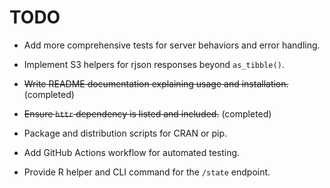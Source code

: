 # TODO

- Add more comprehensive tests for server behaviors and error handling.
- Implement S3 helpers for rjson responses beyond `as_tibble()`.
- ~~Write README documentation explaining usage and installation.~~ (completed)
- ~~Ensure `httr` dependency is listed and included.~~ (completed)
- Package and distribution scripts for CRAN or pip.

- Add GitHub Actions workflow for automated testing.
- Provide R helper and CLI command for the `/state` endpoint.
